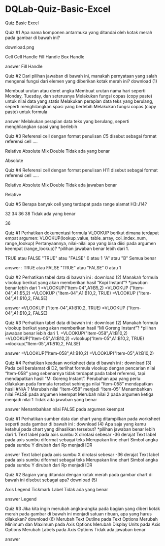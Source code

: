 # DQLab-Quiz-Basic-Excel
Quiz Basic Excel

Quiz #1
Apa nama komponen antarmuka yang ditandai oleh kotak merah pada gambar di bawah ini?

download.png



 Cell
 Cell Handle
 Fill Handle
 Box Handle

 answer Fill Handle

Quiz #2
Dari pilihan jawaban di bawah ini, manakah pernyataan yang salah mengenai fungsi dari elemen yang diberikan kotak merah ini?
download (1)



 Membuat urutan atau deret angka
 Membuat urutan nama hari seperti Monday, Tuesday, dan seterusnya
 Melakukan fungsi copas (copy paste) untuk nilai data yang statis
 Melakukan perapian data teks yang berulang, seperti menghilangkan spasi yang berlebih
 Melakukan fungsi copas (copy paste) untuk formula
 
  answer  Melakukan perapian data teks yang berulang, seperti menghilangkan spasi yang berlebih
  
  Quiz #3
Referensi cell dengan format penulisan $C$5 disebut sebagai format referensi cell ....

 Relative
 Absolute
 Mix
 Double
 Tidak ada yang benar
 
 Absolute
 
 
 Quiz #4
Referensi cell dengan format penulisan H11 disebut sebagai format referensi cell .....

 Relative
 Absolute
 Mix
 Double
 Tidak ada jawaban benar
 
 Relative
 
 
 Quiz #5
Berapa banyak cell yang terdapat pada range alamat H3:J14?

 32
 34
 36
 38
 Tidak ada yang benar
 
  36
  
  
  Quiz #1
Perhatikan dokumentasi formula VLOOKUP berikut dimana terdapat empat argumen:
VLOOKUP(lookup_value, table_array, col_index_num, range_lookup)
Pertanyaannya, nilai-nilai apa yang bisa diisi pada argumen keempat (range_lookup)?
*pilihan jawaban benar lebih dari 1. 

 TRUE atau FALSE
 "TRUE" atau "FALSE"
 0 atau 1
 "A" atau "B"
 Semua benar
 
 answer : TRUE atau FALSE
 "TRUE" atau "FALSE"
 0 atau 1
 
 Quiz #2
Perhatikan tabel data di bawah ini : 
download (2)
Manakah formula vlookup berikut yang akan memberikan hasil “Kopi Instant”?
*jawaban benar lebih dari 1
 =VLOOKUP("Item-04",A1:B5,2)
 =VLOOKUP ("Item-04",$A$1:$B$5,2)
 =VLOOKUP ("Item-04",A1:B10,2, TRUE)
 =VLOOKUP ("Item-04",$A$1:$B$10,2, FALSE)
 
 answer 
 =VLOOKUP ("Item-04",A1:B10,2, TRUE)
 =VLOOKUP ("Item-04",$A$1:$B$10,2, FALSE)
 
 Quiz #3
Perhatikan tabel data di bawah ini :
download (2)
Manakah formula vlookup berikut yang akan memberikan hasil “Mi Goreng Instant”?
*pilihan jawaban benar lebih dari 1.
 =VLOOKUP("Item-058",A1:B10,2)
 =VLOOKUP("Item-05",A1:B10,2)
 =vlookup(“Item-05”,A1:B10,2, TRUE)
 =vlookup(“Item-05”,$A$1:$B$10,2, FALSE)
 
 answer 
  =VLOOKUP("Item-058",A1:B10,2)
 =VLOOKUP("Item-05",A1:B10,2)
 
 Quiz #4
Perhatikan keadaan worksheet data di bawah ini : 
download (3)
Pada cell beralamat di D2, terlihat formula vlookup dengan pencarian nilai “Item-058” yang sebenarnya tidak terdapat pada tabel referensi, tapi mendapatkan hasil “Mi Goreng Instant”.
Perubahan apa yang perlu dilakukan pada formula tersebut sehingga nilai “Item-058” mendapatkan hasil #N/A ?
 Merubah nilai “Item-058” menjadi “Item-05”
 Menambahkan nilai FALSE pada argumen keempat
 Merubah nilai 2 pada argumen ketiga menjadi nilai 1
 Tidak ada jawaban yang benar
 
 answer Menambahkan nilai FALSE pada argumen keempat
 
 Quiz #1
Perhatikan sumber data dan chart yang ditampilkan pada worksheet seperti pada gambar di bawah ini : 
download (4)
Apa saja yang kamu ketahui pada chart yang dihasilkan tersebut?
*pilihan jawaban benar lebih dari 1. 
 Text label pada axis sumbu X dirotasi sebesar -36 derajat
 Text label pada axis sumbu diformat sebagai teks
 Merupakan line chart
 Simbol angka pada sumbu Y dirubah dari Rp menjadi IDR
 
  answer
 Text label pada axis sumbu X dirotasi sebesar -36 derajat
 Text label pada axis sumbu diformat sebagai teks
 Merupakan line chart
 Simbol angka pada sumbu Y dirubah dari Rp menjadi IDR
 
 Quiz #2
Bagian yang ditandai dengan kotak merah pada gambar chart di bawah ini disebut sebagai apa?
download (5)

 Axis
 Legend
 Tickmark
 Label
 Tidak ada yang benar
 
  answer Legend
  
  Quiz #3
Jika kita ingin merubah angka-angka pada bagian yang diberi kotak merah pada gambar di bawah ini menjadi satuan ribuan, apa yang harus dilakukan?
download (6)
 Merubah Text Outline pada Text Options
 Merubah Minimum dan Maximum pada Axis Options
 Merubah Display Units pada Axis Options
 Merubah Labels pada Axis Options
 Tidak ada jawaban benar
 
 answer

